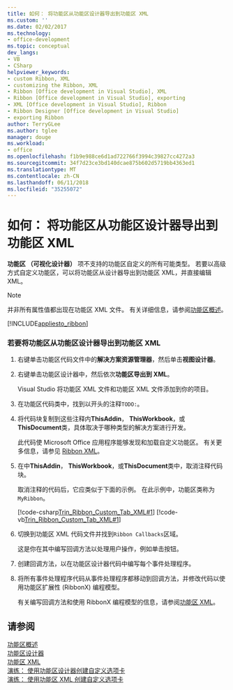 ```yaml
---
title: 如何： 将功能区从功能区设计器导出到功能区 XML
ms.custom: ''
ms.date: 02/02/2017
ms.technology:
- office-development
ms.topic: conceptual
dev_langs:
- VB
- CSharp
helpviewer_keywords:
- custom Ribbon, XML
- customizing the Ribbon, XML
- Ribbon [Office development in Visual Studio], XML
- Ribbon [Office development in Visual Studio], exporting
- XML [Office development in Visual Studio], Ribbon
- Ribbon Designer [Office development in Visual Studio]
- exporting Ribbon
author: TerryGLee
ms.author: tglee
manager: douge
ms.workload:
- office
ms.openlocfilehash: f1b9e988ce6d1ad722766f3994c39827cc4272a3
ms.sourcegitcommit: 34f7d23ce3bd140dcae875b602d5719bb4363ed1
ms.translationtype: MT
ms.contentlocale: zh-CN
ms.lasthandoff: 06/11/2018
ms.locfileid: "35255072"
---
```

# <a name="how-to-export-a-ribbon-from-the-ribbon-designer-to-ribbon-xml"></a>如何： 将功能区从功能区设计器导出到功能区 XML
  **功能区 （可视化设计器）** 项不支持的功能区自定义的所有可能类型。 若要以高级方式自定义功能区，可以将功能区从设计器导出到功能区 XML，并直接编辑 XML。  
  
> [!NOTE]  
>  并非所有属性值都出现在功能区 XML 文件。 有关详细信息，请参阅[功能区概述](../vsto/ribbon-overview.md)。  
  
 [!INCLUDE[appliesto_ribbon](../vsto/includes/appliesto-ribbon-md.md)]  
  
### <a name="to-export-a-ribbon-from-the-ribbon-designer-to-ribbon-xml"></a>若要将功能区从功能区设计器导出到功能区 XML  
  
1.  右键单击功能区代码文件中的**解决方案资源管理器**，然后单击**视图设计器**。  
  
2.  右键单击功能区设计器中，然后依次**功能区导出到 XML**。  
  
     Visual Studio 将功能区 XML 文件和功能区 XML 文件添加到你的项目。  
  
3.  在功能区代码类中，找到以开头的注释`TODO:`。  
  
4.  将代码块复制到这些注释内**ThisAddin**， **ThisWorkbook**，或**ThisDocument**类，具体取决于哪种类型的解决方案进行开发。  
  
     此代码使 Microsoft Office 应用程序能够发现和加载自定义功能区。 有关更多信息，请参见 [Ribbon XML](../vsto/ribbon-xml.md)。  
  
5.  在中**ThisAddin**， **ThisWorkbook**，或**ThisDocument**类中，取消注释代码块。  
  
     取消注释的代码后，它应类似于下面的示例。 在此示例中，功能区类称为`MyRibbon`。  
  
     [!code-csharp[Trin_Ribbon_Custom_Tab_XML#1](../vsto/codesnippet/CSharp/Trin_Ribbon_Custom_Tab_XML_O12/ThisAddIn.cs#1)]
     [!code-vb[Trin_Ribbon_Custom_Tab_XML#1](../vsto/codesnippet/VisualBasic/Trin_Ribbon_Custom_Tab_XML_O12/ThisAddIn.vb#1)]  
  
6.  切换到功能区 XML 代码文件并找到`Ribbon Callbacks`区域。  
  
     这是你在其中编写回调方法以处理用户操作，例如单击按钮。  
  
7.  创建回调方法，以在功能区设计器代码中编写每个事件处理程序。  
  
8.  将所有事件处理程序代码从事件处理程序都移动到回调方法，并修改代码以使用功能区扩展性 (RibbonX) 编程模型。  
  
     有关编写回调方法和使用 RibbonX 编程模型的信息，请参阅[功能区 XML](../vsto/ribbon-xml.md)。  
  
## <a name="see-also"></a>请参阅  
 [功能区概述](../vsto/ribbon-overview.md)   
 [功能区设计器](../vsto/ribbon-designer.md)   
 [功能区 XML](../vsto/ribbon-xml.md)   
 [演练： 使用功能区设计器创建自定义选项卡](../vsto/walkthrough-creating-a-custom-tab-by-using-the-ribbon-designer.md)   
 [演练： 使用功能区 XML 创建自定义选项卡](../vsto/walkthrough-creating-a-custom-tab-by-using-ribbon-xml.md)  
  
  